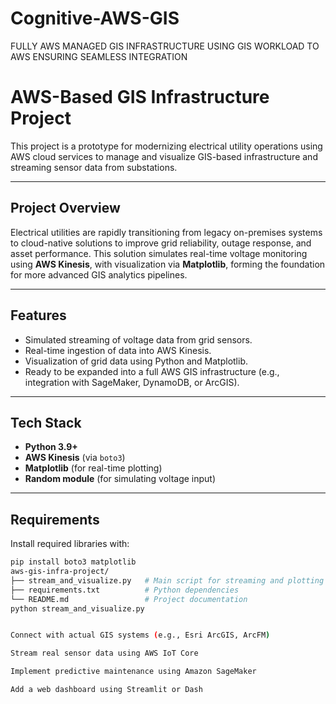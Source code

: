 # Cognitive-AWS-GIS
FULLY AWS MANAGED GIS INFRASTRUCTURE USING GIS WORKLOAD TO AWS ENSURING SEAMLESS INTEGRATION
# AWS-Based GIS Infrastructure Project

This project is a prototype for modernizing electrical utility operations using AWS cloud services to manage and visualize GIS-based infrastructure and streaming sensor data from substations.

---

## Project Overview

Electrical utilities are rapidly transitioning from legacy on-premises systems to cloud-native solutions to improve grid reliability, outage response, and asset performance. This solution simulates real-time voltage monitoring using **AWS Kinesis**, with visualization via **Matplotlib**, forming the foundation for more advanced GIS analytics pipelines.

---

## Features

- Simulated streaming of voltage data from grid sensors.
- Real-time ingestion of data into AWS Kinesis.
- Visualization of grid data using Python and Matplotlib.
- Ready to be expanded into a full AWS GIS infrastructure (e.g., integration with SageMaker, DynamoDB, or ArcGIS).

---

## Tech Stack

- **Python 3.9+**
- **AWS Kinesis** (via `boto3`)
- **Matplotlib** (for real-time plotting)
- **Random module** (for simulating voltage input)

---

## Requirements

Install required libraries with:

```bash
pip install boto3 matplotlib
aws-gis-infra-project/
├── stream_and_visualize.py   # Main script for streaming and plotting
├── requirements.txt          # Python dependencies
└── README.md                 # Project documentation
python stream_and_visualize.py


Connect with actual GIS systems (e.g., Esri ArcGIS, ArcFM)

Stream real sensor data using AWS IoT Core

Implement predictive maintenance using Amazon SageMaker

Add a web dashboard using Streamlit or Dash
